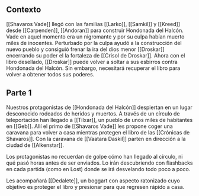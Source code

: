 ## Contexto

[[Shavaros Vade]] llegó con las familias [[Larko]], [[Samkil]] y [[Kreed]] desde [[Carpenden]], [[Andoran]] para construir Hondonada del Halcón. Vade en aquel momento era un nigromante y por su culpa habían muerto miles de inocentes. Perturbado por la culpa ayudó a la construcción del nuevo pueblo y consiguió frenar la ira del dios menor [[Droskar]] encerrando su poder el la fortaleza de [[Crisol de Droskar]]. Ahora con el libro desellado, [[Droskar]] puede volver a soltar a sus esbirros contra Hondonada del Halcón. Sin embargo, necesitará recuperar el libro para volver a obtener todos sus poderes.
## Parte 1

Nuestros protagonistas de [[Hondonada del Halcón]] despiertan en un lugar desconocido rodeados de heridos y muertos. A través de un círculo de teleportación han llegado a [[Tilxar]], un pueblo de unos miles de habitantes en [[Geb]]. Allí el primo de [[Shavaros Vade]] les propone coger una caravana para volver a casa mientras protegen el libro de las [[Crónicas de Shavaros]]. Con la caravana de [[Vaatara Daskil]] parten en dirección a la ciudad de [[Alkenstar]].

Los protagonistas no recuerdan de golpe cómo han llegado al círculo, ni qué pasó horas antes de ser enviados. Lo irán descubriendo con flashbacks en cada partida (como en Lost) donde se irá desvelando todo poco a poco. 

Les acompañará [[Dedalete]], un boggart con aspecto ratonizado cuyo objetivo es proteger el libro y presionar para que regresen rápido a casa.

